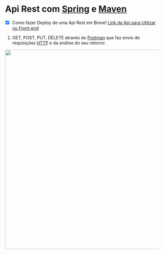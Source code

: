 # Api Rest com [Spring](https://start.spring.io) e [Maven](https://mvnrepository.com/artifact/org.springframework.boot/spring-boot-starter-web/2.2.1.RELEASE)

- [x] Como fazer Deploy de uma Api Rest em Breve! [Link da Api para Utilizar no Front-end](https://aw-conta-api.herokuapp.com)


1. GET, POST, PUT, DELETE através do [Postman](https://www.getpostman.com) que faz envio de requisições [HTTP](https://developer.mozilla.org/pt-BR/docs/Web/HTTP/Overview) e da análise do seu retorno:


<img src="https://user-images.githubusercontent.com/54813775/70556691-2896c000-1b60-11ea-9738-2b91942efb63.gif"
height="650" width="650">


